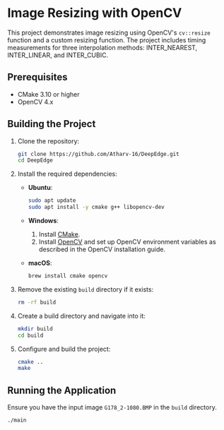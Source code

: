 # Image Resizing with OpenCV

This project demonstrates image resizing using OpenCV's `cv::resize` function and a custom resizing function. The project includes timing measurements for three interpolation methods: INTER_NEAREST, INTER_LINEAR, and INTER_CUBIC.

## Prerequisites

- CMake 3.10 or higher
- OpenCV 4.x

## Building the Project

1. Clone the repository:
    ```sh
    git clone https://github.com/Atharv-16/DeepEdge.git
    cd DeepEdge
    ```

2. Install the required dependencies:
    - **Ubuntu**:
      ```sh
      sudo apt update
      sudo apt install -y cmake g++ libopencv-dev
      ```

    - **Windows**:
      1. Install [CMake](https://cmake.org/download/).
      2. Install [OpenCV](https://opencv.org/releases/) and set up OpenCV environment variables as described in the OpenCV installation guide.

    - **macOS**:
      ```sh
      brew install cmake opencv
      ```

3. Remove the existing `build` directory if it exists:
    ```sh
    rm -rf build
    ```

4. Create a build directory and navigate into it:
    ```sh
    mkdir build
    cd build
    ```

5. Configure and build the project:
    ```sh
    cmake ..
    make
    ```

## Running the Application

Ensure you have the input image `G178_2-1080.BMP` in the `build` directory.

```sh
./main

